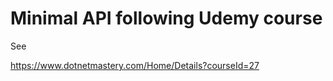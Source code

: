 ﻿# Minimal API following Udemy course

See

https://www.dotnetmastery.com/Home/Details?courseId=27

